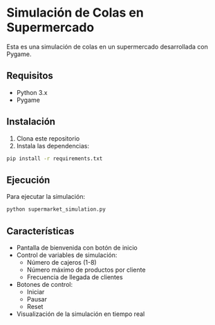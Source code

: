 # Simulación de Colas en Supermercado

Esta es una simulación de colas en un supermercado desarrollada con Pygame.

## Requisitos

- Python 3.x
- Pygame

## Instalación

1. Clona este repositorio
2. Instala las dependencias:
```bash
pip install -r requirements.txt
```

## Ejecución

Para ejecutar la simulación:
```bash
python supermarket_simulation.py
```

## Características

- Pantalla de bienvenida con botón de inicio
- Control de variables de simulación:
  - Número de cajeros (1-8)
  - Número máximo de productos por cliente
  - Frecuencia de llegada de clientes
- Botones de control:
  - Iniciar
  - Pausar
  - Reset
- Visualización de la simulación en tiempo real 